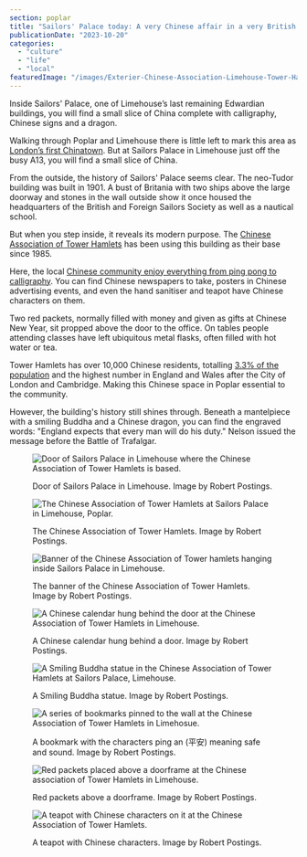 ```yaml
---
section: poplar
title: "Sailors' Palace today: A very Chinese affair in a very British building"
publicationDate: "2023-10-20"
categories: 
  - "culture"
  - "life"
  - "local"
featuredImage: "/images/Exterier-Chinese-Association-Limehouse-Tower-Hamlets.jpg"
---
```


Inside Sailors' Palace, one of Limehouse’s last remaining Edwardian buildings, you will find a small slice of China complete with calligraphy, Chinese signs and a dragon.

Walking through Poplar and Limehouse there is little left to mark this area as [London’s first Chinatown](https://poplarlondon.co.uk/limehouse-chinatown-history/). But at Sailors Palace in Limehouse just off the busy A13, you will find a small slice of China. 

From the outside, the history of Sailors' Palace seems clear. The neo-Tudor building was built in 1901. A bust of Britania with two ships above the large doorway and stones in the wall outside show it once housed the headquarters of the British and Foreign Sailors Society as well as a nautical school.

But when you step inside, it reveals its modern purpose. The [Chinese Association of Tower Hamlets](https://poplarlondon.co.uk/chinese-association-tower-hamlets-keeping-culture-alive/) has been using this building as their base since 1985. 

Here, the local [Chinese community enjoy everything from ping pong to calligraphy](https://poplarlondon.co.uk/community-life-inside-chinese-association-limehouse-photoessay/). You can find Chinese newspapers to take, posters in Chinese advertising events, and even the hand sanitiser and teapot have Chinese characters on them.

Two red packets, normally filled with money and given as gifts at Chinese New Year, sit propped above the door to the office. On tables people attending classes have left ubiquitous metal flasks, often filled with hot water or tea. 

Tower Hamlets has over 10,000 Chinese residents, totalling [3.3% of the population](https://poplarlondon.co.uk/tower-hamlets-borough-largest-chinese-population-london/) and the highest number in England and Wales after the City of London and Cambridge. Making this Chinese space in Poplar essential to the community.

However, the building's history still shines through. Beneath a mantelpiece with a smiling Buddha and a Chinese dragon, you can find the engraved words: "England expects that every man will do his duty." Nelson issued the message before the Battle of Trafalgar.

<figure>

![Door of Sailors Palace in Limehouse where the Chinese Association of Tower Hamlets is based.](/images/Copy-of-Door-Chinese-Association-Sailors-Palace-Limehouse-5-1024x683.jpg)

<figcaption>

Door of Sailors Palace in Limehouse. Image by Robert Postings.

</figcaption>

</figure>

<figure>

![The Chinese Association of Tower Hamlets at Sailors Palace in Limehouse, Poplar.](/images/Exterier-Chinese-Association-Limehouse-Tower-Hamlets-1024x683.jpg)

<figcaption>

The Chinese Association of Tower Hamlets. Image by Robert Postings.

</figcaption>

</figure>

<figure>

![Banner of the Chinese Association of Tower hamlets hanging inside Sailors Palace in Limehouse.](/images/Banner-Chinese-Association-Sailors-Palace-Limehouse-9-1024x683.jpg)

<figcaption>

The banner of the Chinese Association of Tower Hamlets. Image by Robert Postings.

</figcaption>

</figure>

<figure>

![A Chinese calendar hung behind the door at the Chinese Association of Tower Hamlets in Limehouse.](/images/Calender-Chinese-Association-Sailors-Palace-Limehouse-16.jpg)

<figcaption>

A Chinese calendar hung behind a door. Image by Robert Postings.

</figcaption>

</figure>

<figure>

![A Smiling Buddha statue in the Chinese Association of Tower Hamlets at Sailors Palace, Limehouse.](/images/Buddah-Chinese-Association-Sailors-Palace-Limehouse-17.jpg)

<figcaption>

A Smiling Buddha statue. Image by Robert Postings.

</figcaption>

</figure>

<figure>

![A series of bookmarks pinned to the wall at the Chinese Association of Tower Hamlets in Limehosue.](/images/Bookmarks-Chinese-Association-Sailors-Palace-Limehouse-1-1024x683.jpg)

<figcaption>

A bookmark with the characters ping an (平安) meaning safe and sound. Image by Robert Postings.

</figcaption>

</figure>

<figure>

![Red packets placed above a doorframe at the Chinese association of Tower Hamlets in Limehouse.](/images/Copy-of-Red-Packet-Chinese-Association-Sailors-Palace-Limehouse-10-1024x683.jpg)

<figcaption>

Red packets above a doorframe. Image by Robert Postings.

</figcaption>

</figure>

<figure>

![A teapot with Chinese characters on it at the Chinese Association of Tower Hamlets.](/images/Copy-of-Teapot-Chinese-Association-Sailors-Palace-Limehouse-15-1024x683.jpg)

<figcaption>

A teapot with Chinese characters. Image by Robert Postings.

</figcaption>

</figure>
